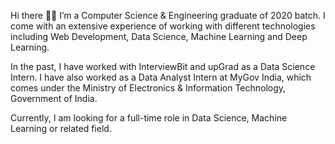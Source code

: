 Hi there 👋🏻
I’m a Computer Science & Engineering graduate of 2020 batch. I come with an extensive experience of working with different technologies including Web Development, Data Science, Machine Learning and Deep Learning.

In the past, I have worked with InterviewBit and upGrad as a Data Science Intern. I have also worked as a Data Analyst Intern at MyGov India, which comes under the Ministry of Electronics & Information Technology, Government of India.

Currently, I am looking for a full-time role in Data Science, Machine Learning or related field.
